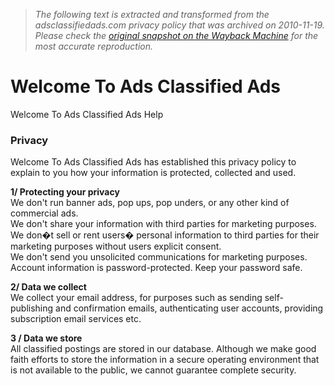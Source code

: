 > *The following text is extracted and transformed from the adsclassifiedads.com privacy policy that was archived on 2010-11-19. Please check the [original snapshot on the Wayback Machine](https://web.archive.org/web/20101119101626id_/http%3A//adsclassifiedads.com/p%2C2%2Chelp.htm) for the most accurate reproduction.*

# Welcome To Ads Classified Ads

Welcome To Ads Classified Ads Help

### Privacy

Welcome To Ads Classified Ads has established this privacy policy to explain to you how your information is protected, collected and used.

**1/ Protecting your privacy**  
We don't run banner ads, pop ups, pop unders, or any other kind of commercial ads.  
We don't share your information with third parties for marketing purposes. We don�t sell or rent users� personal information to third parties for their marketing purposes without users explicit consent.  
We don't send you unsolicited communications for marketing purposes.  
Account information is password-protected. Keep your password safe.

**2/ Data we collect**  
We collect your email address, for purposes such as sending self-publishing and confirmation emails, authenticating user accounts, providing subscription email services etc.

**3 / Data we store**  
All classified postings are stored in our database. Although we make good faith efforts to store the information in a secure operating environment that is not available to the public, we cannot guarantee complete security.
